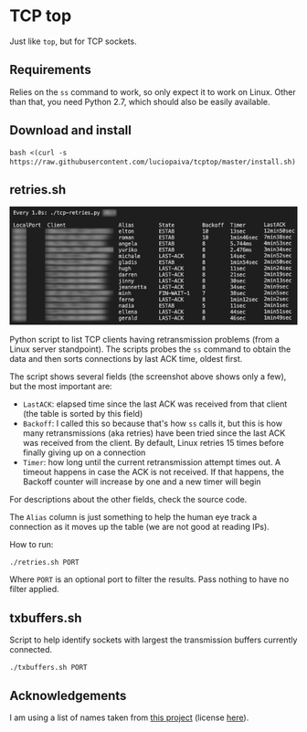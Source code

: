 
# TCP top

Just like `top`, but for TCP sockets.

## Requirements

Relies on the `ss` command to work, so only expect it to work on Linux. Other than that, you need Python 2.7, which should also be easily available.

## Download and install

    bash <(curl -s https://raw.githubusercontent.com/luciopaiva/tcptop/master/install.sh)

## retries.sh

![](screenshot.png)

Python script to list TCP clients having retransmission problems (from a Linux server standpoint). The scripts probes the `ss` command to obtain the data and then sorts connections by last ACK time, oldest first.

The script shows several fields (the screenshot above shows only a few), but the most important are:

- `LastACK`: elapsed time since the last ACK was received from that client (the table is sorted by this field)
- `Backoff`: I called this so because that's how `ss` calls it, but this is how many retransmissions (aka retries) have been tried since the last ACK was received from the client. By default, Linux retries 15 times before finally giving up on a connection
- `Timer`: how long until the current retransmission attempt times out. A timeout happens in case the ACK is not received. If that happens, the Backoff counter will increase by one and a new timer will begin

For descriptions about the other fields, check the source code.

The `Alias` column is just something to help the human eye track a connection as it moves up the table (we are not good at reading IPs).

How to run:

    ./retries.sh PORT

Where `PORT` is an optional port to filter the results. Pass nothing to have no filter applied.

## txbuffers.sh

Script to help identify sockets with largest the transmission buffers currently connected.

    ./txbuffers.sh PORT

## Acknowledgements

I am using a list of names taken from [this project](https://github.com/treyhunner/names) (license [here](https://github.com/treyhunner/names/blob/master/LICENSE.txt)).
